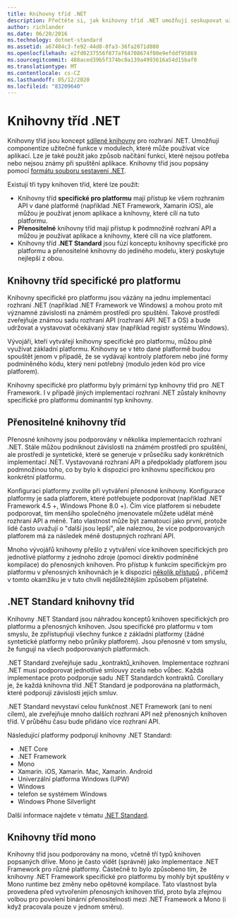 ```yaml
---
title: Knihovny tříd .NET
description: Přečtěte si, jak knihovny tříd .NET umožňují seskupovat užitečné funkce do modulů, které může používat více aplikací.
author: richlander
ms.date: 06/20/2016
ms.technology: dotnet-standard
ms.assetid: a67484c3-fe92-44d8-8fa3-36fa2071d880
ms.openlocfilehash: e2fd0237556f877af64708674f00e9efddf95869
ms.sourcegitcommit: 488aced39b5f374bc0a139a4993616a54d15baf0
ms.translationtype: MT
ms.contentlocale: cs-CZ
ms.lasthandoff: 05/12/2020
ms.locfileid: "83209640"
---
```

# <a name="net-class-libraries"></a>Knihovny tříd .NET

Knihovny tříd jsou koncept [sdílené knihovny](https://en.wikipedia.org/wiki/Library_%28computing%29#Shared_libraries) pro rozhraní .NET. Umožňují componentize užitečné funkce v modulech, které může používat více aplikací. Lze je také použít jako způsob načítání funkcí, které nejsou potřeba nebo nejsou známy při spuštění aplikace. Knihovny tříd jsou popsány pomocí [formátu souboru sestavení .NET](assembly/file-format.md).

Existují tři typy knihoven tříd, které lze použít:

* Knihovny tříd **specifické pro platformu** mají přístup ke všem rozhraním API v dané platformě (například .NET Framework, Xamarin iOS), ale můžou je používat jenom aplikace a knihovny, které cílí na tuto platformu.
* **Přenositelné** knihovny tříd mají přístup k podmnožině rozhraní API a můžou je používat aplikace a knihovny, které cílí na více platforem.
* Knihovny tříd **.NET Standard** jsou fúzí konceptu knihovny specifické pro platformu a přenositelné knihovny do jediného modelu, který poskytuje nejlepší z obou.

## <a name="platform-specific-class-libraries"></a>Knihovny tříd specifické pro platformu

Knihovny specifické pro platformu jsou vázány na jednu implementaci rozhraní .NET (například .NET Framework ve Windows) a mohou proto mít významné závislosti na známém prostředí pro spuštění. Takové prostředí zveřejňuje známou sadu rozhraní API (rozhraní API .NET a OS) a bude udržovat a vystavovat očekávaný stav (například registr systému Windows).

Vývojáři, kteří vytvářejí knihovny specifické pro platformu, můžou plně využívat základní platformu. Knihovny se v této dané platformě budou spouštět jenom v případě, že se vydávají kontroly platforem nebo jiné formy podmíněného kódu, který není potřebný (modulo jeden kód pro více platforem).

Knihovny specifické pro platformu byly primární typ knihovny tříd pro .NET Framework. I v případě jiných implementací rozhraní .NET zůstaly knihovny specifické pro platformu dominantní typ knihovny.

## <a name="portable-class-libraries"></a>Přenositelné knihovny tříd

Přenosné knihovny jsou podporovány v několika implementacích rozhraní .NET. Stále můžou podniknout závislosti na známém prostředí pro spuštění, ale prostředí je syntetické, které se generuje v průsečíku sady konkrétních implementací .NET. Vystavovaná rozhraní API a předpoklady platforem jsou podmnožinou toho, co by bylo k dispozici pro knihovnu specifickou pro konkrétní platformu.

Konfiguraci platformy zvolíte při vytváření přenosné knihovny. Konfigurace platformy je sada platforem, které potřebujete podporovat (například .NET Framework 4.5 +, Windows Phone 8.0 +). Čím více platforem si nebudete podporovat, tím menšího společného jmenovatele můžete udělat méně rozhraní API a méně. Tato vlastnost může být zamatoucí jako první, protože lidé často uvažují o "další jsou lepší", ale naleznou, že více podporovaných platforem má za následek méně dostupných rozhraní API.

Mnoho vývojářů knihovny přešlo z vytváření více knihoven specifických pro jednotlivé platformy z jednoho zdroje (pomocí direktiv podmíněné kompilace) do přenosných knihoven. Pro přístup k funkcím specifickým pro platformu v přenosných knihovnách je k dispozici [několik přístupů](https://blog.stephencleary.com/2012/11/portable-class-library-enlightenment.html) , přičemž v tomto okamžiku je v tuto chvíli nejdůležitějším způsobem přijatelné.

## <a name="net-standard-class-libraries"></a>.NET Standard knihovny tříd

Knihovny .NET Standard jsou náhradou konceptů knihoven specifických pro platformu a přenosných knihoven. Jsou specifické pro platformu v tom smyslu, že zpřístupňují všechny funkce z základní platformy (žádné syntetické platformy nebo průniky platforem). Jsou přenosné v tom smyslu, že fungují na všech podporovaných platformách.

.NET Standard zveřejňuje sadu _kontraktů_knihoven. Implementace rozhraní .NET musí podporovat jednotlivé smlouvy zcela nebo vůbec. Každá implementace proto podporuje sadu .NET Standardch kontraktů. Corollary je, že každá knihovna tříd .NET Standard je podporována na platformách, které podporují závislosti jejich smluv.

.NET Standard nevystaví celou funkčnost .NET Framework (ani to není cílem), ale zveřejňuje mnoho dalších rozhraní API než přenosných knihoven tříd. V průběhu času bude přidáno více rozhraní API.

Následující platformy podporují knihovny .NET Standard:

* .NET Core
* .NET Framework
* Mono
* Xamarin. iOS, Xamarin. Mac, Xamarin. Android
* Univerzální platforma Windows (UPW)
* Windows
* telefon se systémem Windows
* Windows Phone Silverlight

Další informace najdete v tématu [.NET Standard](net-standard.md).

## <a name="mono-class-libraries"></a>Knihovny tříd mono

Knihovny tříd jsou podporovány na mono, včetně tří typů knihoven popsaných dříve. Mono je často vidět (správně) jako implementace .NET Framework pro různé platformy. Částečně to bylo způsobeno tím, že knihovny .NET Framework specifické pro platformu by mohly být spuštěny v Mono runtime bez změny nebo opětovné kompilace. Tato vlastnost byla provedena před vytvořením přenosných knihoven tříd, proto byla zřejmou volbou pro povolení binární přenositelnosti mezi .NET Framework a Mono (i když pracovala pouze v jednom směru).
